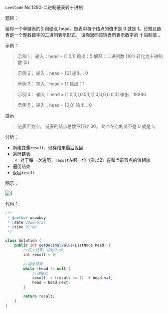 `LeetCode` No.1290-二进制链表转十进制

题目：


>
给你一个单链表的引用结点 head。链表中每个结点的值不是 0 就是 1。已知此链表是一个整数数字的二进制表示形式。 请你返回该链表所表示数字的 十进制值 。 
>

示例：
>示例 1：
输入：head = [1,0,1]
输出：5
解释：二进制数 (101) 转化为十进制数 (5)

>示例 2： 
输入：head = [0]
>输出：0

>示例 3： 
输入：head = [1
输出：1

>示例 4： 
输入：head = [1,0,0,1,0,0,1,1,1,0,0,0,0,0,0]
输出：18880

>示例 5： 
输入：head = [0,0]
输出：0

提示

> 链表不为空。 
> 链表的结点总数不超过 30。 
> 每个结点的值不是 0 就是 1。 



分析：

- 新建变量`result`，储存结果最后返回
- 遍历链表
  - 对于每一次遍历，`result`左移一位（乘以2）在和当前节点的值相加
- 遍历结束
- 返回`result`

图示：

![1](https://i.loli.net/2020/06/27/mNClFGUa1WeK6zo.png)


代码：

```java
/**
 * @author wcowboy
 * @date 2020/6/27
 * @time 21:48
 */

class Solution {
    public int getDecimalValue(ListNode head) {
        //定义结果，初始化为0
        int result = 0;
		
        //遍历链表
        while (head != null){
            //递推式
            result  = (result << 1)  + head.val;
            head = head.next;
        }

        return result;
    }
}
```

